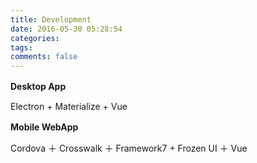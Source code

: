 ```yaml
---
title: Development
date: 2016-05-30 05:28:54
categories:
tags:
comments: false
---
```


**Desktop App**　

Electron + Materialize + Vue

**Mobile WebApp**　

Cordova ＋ Crosswalk ＋ Framework7 + Frozen UI ＋ Vue